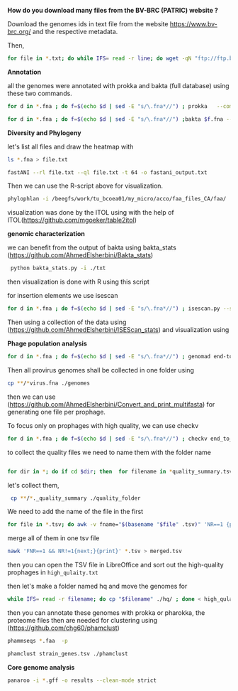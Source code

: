 **How do you download many files from the BV-BRC (PATRIC) website ?**

Download the genomes ids in text file from the website  https://www.bv-brc.org/ and the respective metadata.

Then,
```Bash
for file in *.txt; do while IFS= read -r line; do wget -qN "ftp://ftp.bvbrc.org/genomes/$line/$line.fna"; f=$(echo "$file" | sed -E "s/\.csv_list.txt*//"); mkdir -p "$f"; mv "$line.fna" "$f"; cp "$file" "$f"; done < "$file"; done
```

**Annotation**

all the genomes were annotated with prokka and bakta (full database) using these two commands.


```Bash
for d in *.fna ; do f=$(echo $d | sed -E "s/\.fna*//") ; prokka   --compliant --outdir $f  --prefix $f  $d --cpus 16 ; done
```
```Bash
for d in *.fna ; do f=$(echo $d | sed -E "s/\.fna*//") ;bakta $f.fna --verbose  --db /home/ahmed/bakta/db  --output $f --prefix $f ; done
```


**Diversity and Phylogeny**

let's list all files and draw the heatmap with 


```Bash
ls *.fna > file.txt
```

```Bash
fastANI --rl file.txt --ql file.txt -t 64 -o fastani_output.txt
```
Then we can use the R-script above for visualization.

```Bash
phylophlan -i /beegfs/work/tu_bcoea01/my_micro/acco/faa_files_CA/faa/  -d phylophlan --nproc 28 --diversity medium  -f supermatrix_aa.cfg --databases_folder ./newfolder  --verbose  -o output 

```
visualization was done by the ITOL using with the help of ITOL(https://github.com/mgoeker/table2itol)

**genomic characterization**

we can benefit from the output of bakta using bakta_stats (https://github.com/AhmedElsherbini/Bakta_stats) 

```Bash
 python bakta_stats.py -i ./txt 
```
then visualization is done with R using this script

for insertion elements we use isescan

```Bash
for d in *.fna ; do f=$(echo $d | sed -E "s/\.fna*//") ; isescan.py --seqfile $d --output $f --nthread 28; done
```
Then using a collection of the data using (https://github.com/AhmedElsherbini/ISEScan_stats) and visualization using 

**Phage population analysis**

```Bash
for d in *.fna ; do f=$(echo $d | sed -E "s/\.fna*//") ; genomad end-to-end --splits 8 --cleanup $d  $f ./genomad_db/  ; done
```
Then all provirus genomes shall be collected in one folder using 

```Bash
cp **/*virus.fna ./genomes
```
then we can use (https://github.com/AhmedElsherbini/Convert_and_print_multifasta) for generating one file per prophage.

To focus only on prophages with high quality, we can use checkv

```Bash
for d in *.fna ; do f=$(echo $d | sed -E "s/\.fna*//") ; checkv end_to_end ${f}.fna  ${f}output -t 16 -d ./checkv-db/ ; done
```
to collect the quality files we need to name them with the folder name
```Bash

for dir in *; do if cd $dir; then  for filename in *quality_summary.tsv ; do mv $filename ${dir}_quality_summary.tsv ; done; cd ..; fi; done
```
let's collect them,

```Bash
 cp **/*._quality_summary ./quality_folder
```
We need to add the name of the file in the first 

```Bash
for file in *.tsv; do awk -v fname="$(basename "$file" .tsv)" 'NR==1 {print $0; next} {print fname "\t" $0}' "$file" > "${file%.tsv}_modified.tsv" ; done
```

merge all of them in one tsv file

```Bash
nawk 'FNR==1 && NR!=1{next;}{print}' *.tsv > merged.tsv
```

then you can open the TSV file in LibreOffice and sort out the high-quality prophages in  <code>high_qulaity.txt</code>

then let's make a folder named hq and move the genomes for
```Bash
while IFS= read -r filename; do cp "$filename" ./hq/ ; done < high_qulaity.txt
```
then you can annotate these genomes with prokka or pharokka, the proteome files then are needed for clustering using (https://github.com/chg60/phamclust)

```Bash
phammseqs *.faa  -p
```
```Bash
phamclust strain_genes.tsv ./phamclust
```


**Core genome analysis**

```Bash
panaroo -i *.gff -o results --clean-mode strict
```
